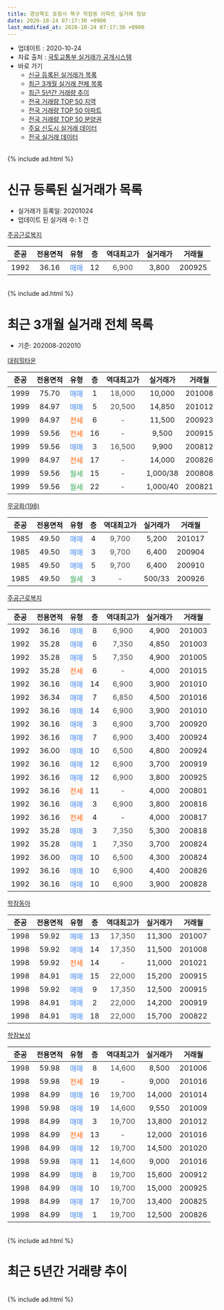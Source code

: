 ```yaml
---
title: 경상북도 포항시 북구 학잠동 아파트 실거래 정보
date: 2020-10-24 07:17:30 +0900
last_modified_at: 2020-10-24 07:17:30 +0900
---
```


* 업데이트 : 2020-10-24
* 자료 출처 : [국토교통부 실거래가 공개시스템](http://rt.molit.go.kr)
* 바로 가기
    * [신규 등록된 실거래가 목록](#신규-등록된-실거래가-목록)
    * [최근 3개월 실거래 전체 목록](#최근-3개월-실거래-전체-목록)
    * [최근 5년간 거래량 추이](#최근-5년간-거래량-추이)
    * [전국 거래량 TOP 50 지역](https://inasie.github.io/apt-trade-info/최근-3개월-전국에서-가장-거래가-많이-발생한-지역)
    * [전국 거래량 TOP 50 아파트](https://inasie.github.io/apt-trade-info/최근-3개월-전국에서-가장-거래가-많이-발생한-아파트)
    * [전국 거래량 TOP 50 분양권](https://inasie.github.io/apt-trade-info/최근-3개월-전국에서-가장-거래가-많이-발생한-분양권)
    * [주요 신도시 실거래 데이터](https://inasie.github.io/apt-trade-info/주요-신도시)
    * [전국 실거래 데이터](https://inasie.github.io/apt-trade-info/전국)
<br>
{% include ad.html %}
<br>

# 신규 등록된 실거래가 목록
* 실거래가 등록일: 20201024
* 업데이트 된 실거래 수: 1 건


[주공근로복지](https://search.naver.com/search.naver?query=%EA%B2%BD%EC%83%81%EB%B6%81%EB%8F%84+%ED%8F%AC%ED%95%AD%EC%8B%9C+%EB%B6%81%EA%B5%AC+%ED%95%99%EC%9E%A0%EB%8F%99+%EC%A3%BC%EA%B3%B5%EA%B7%BC%EB%A1%9C%EB%B3%B5%EC%A7%80)

|준공|전용면적|유형|층|역대최고가|실거래가|거래월|
|:---:|:---:|:---:|:---:|:---:|:---:|:---:|
|1992|36.16|<span style="color:#4285f3">매매</span>|12|<span style="color:#444444">6,900</span>|3,800|200925|


<br>
{% include ad.html %}
<br>

# 최근 3개월 실거래 전체 목록
* 기준: 202008-202010


[대림힐타운](https://search.naver.com/search.naver?query=%EA%B2%BD%EC%83%81%EB%B6%81%EB%8F%84+%ED%8F%AC%ED%95%AD%EC%8B%9C+%EB%B6%81%EA%B5%AC+%ED%95%99%EC%9E%A0%EB%8F%99+%EB%8C%80%EB%A6%BC%ED%9E%90%ED%83%80%EC%9A%B4)

|준공|전용면적|유형|층|역대최고가|실거래가|거래월|
|:---:|:---:|:---:|:---:|:---:|:---:|:---:|
|1999|75.70|<span style="color:#4285f3">매매</span>|1|<span style="color:#444444">18,000</span>|10,000|201008|
|1999|84.97|<span style="color:#4285f3">매매</span>|5|<span style="color:#444444">20,500</span>|14,850|201012|
|1999|84.97|<span style="color:#ff5a00">전세</span>|6|<span style="color:#444444">-</span>|11,500|200923|
|1999|59.56|<span style="color:#ff5a00">전세</span>|16|<span style="color:#444444">-</span>|9,500|200915|
|1999|59.56|<span style="color:#4285f3">매매</span>|3|<span style="color:#444444">16,500</span>|9,900|200812|
|1999|84.97|<span style="color:#ff5a00">전세</span>|17|<span style="color:#444444">-</span>|14,000|200826|
|1999|59.56|<span style="color:#34a853">월세</span>|15|<span style="color:#444444">-</span>|1,000/38|200808|
|1999|59.56|<span style="color:#34a853">월세</span>|22|<span style="color:#444444">-</span>|1,000/40|200821|

[무궁화(198)](https://search.naver.com/search.naver?query=%EA%B2%BD%EC%83%81%EB%B6%81%EB%8F%84+%ED%8F%AC%ED%95%AD%EC%8B%9C+%EB%B6%81%EA%B5%AC+%ED%95%99%EC%9E%A0%EB%8F%99+%EB%AC%B4%EA%B6%81%ED%99%94%28198%29)

|준공|전용면적|유형|층|역대최고가|실거래가|거래월|
|:---:|:---:|:---:|:---:|:---:|:---:|:---:|
|1985|49.50|<span style="color:#4285f3">매매</span>|4|<span style="color:#444444">9,700</span>|5,200|201017|
|1985|49.50|<span style="color:#4285f3">매매</span>|3|<span style="color:#444444">9,700</span>|6,400|200904|
|1985|49.50|<span style="color:#4285f3">매매</span>|5|<span style="color:#444444">9,700</span>|6,400|200910|
|1985|49.50|<span style="color:#34a853">월세</span>|3|<span style="color:#444444">-</span>|500/33|200926|

[주공근로복지](https://search.naver.com/search.naver?query=%EA%B2%BD%EC%83%81%EB%B6%81%EB%8F%84+%ED%8F%AC%ED%95%AD%EC%8B%9C+%EB%B6%81%EA%B5%AC+%ED%95%99%EC%9E%A0%EB%8F%99+%EC%A3%BC%EA%B3%B5%EA%B7%BC%EB%A1%9C%EB%B3%B5%EC%A7%80)

|준공|전용면적|유형|층|역대최고가|실거래가|거래월|
|:---:|:---:|:---:|:---:|:---:|:---:|:---:|
|1992|36.16|<span style="color:#4285f3">매매</span>|8|<span style="color:#444444">6,900</span>|4,900|201003|
|1992|35.28|<span style="color:#4285f3">매매</span>|6|<span style="color:#444444">7,350</span>|4,850|201003|
|1992|35.28|<span style="color:#4285f3">매매</span>|5|<span style="color:#444444">7,350</span>|4,900|201005|
|1992|35.28|<span style="color:#ff5a00">전세</span>|6|<span style="color:#444444">-</span>|4,000|201015|
|1992|36.16|<span style="color:#4285f3">매매</span>|14|<span style="color:#444444">6,900</span>|3,900|201010|
|1992|36.34|<span style="color:#4285f3">매매</span>|7|<span style="color:#444444">6,850</span>|4,500|201016|
|1992|36.16|<span style="color:#4285f3">매매</span>|14|<span style="color:#444444">6,900</span>|3,900|201010|
|1992|36.16|<span style="color:#4285f3">매매</span>|3|<span style="color:#444444">6,900</span>|3,700|200920|
|1992|36.16|<span style="color:#4285f3">매매</span>|7|<span style="color:#444444">6,900</span>|3,400|200924|
|1992|36.00|<span style="color:#4285f3">매매</span>|10|<span style="color:#444444">6,500</span>|4,800|200924|
|1992|36.16|<span style="color:#4285f3">매매</span>|12|<span style="color:#444444">6,900</span>|3,700|200919|
|1992|36.16|<span style="color:#4285f3">매매</span>|12|<span style="color:#444444">6,900</span>|3,800|200925|
|1992|36.16|<span style="color:#ff5a00">전세</span>|11|<span style="color:#444444">-</span>|4,000|200801|
|1992|36.16|<span style="color:#4285f3">매매</span>|3|<span style="color:#444444">6,900</span>|3,800|200816|
|1992|36.16|<span style="color:#ff5a00">전세</span>|4|<span style="color:#444444">-</span>|4,000|200817|
|1992|35.28|<span style="color:#4285f3">매매</span>|3|<span style="color:#444444">7,350</span>|5,300|200818|
|1992|35.28|<span style="color:#4285f3">매매</span>|1|<span style="color:#444444">7,350</span>|3,700|200824|
|1992|36.00|<span style="color:#4285f3">매매</span>|10|<span style="color:#444444">6,500</span>|4,300|200824|
|1992|36.16|<span style="color:#4285f3">매매</span>|10|<span style="color:#444444">6,900</span>|4,400|200826|
|1992|36.16|<span style="color:#4285f3">매매</span>|10|<span style="color:#444444">6,900</span>|3,900|200828|

[학잠동아](https://search.naver.com/search.naver?query=%EA%B2%BD%EC%83%81%EB%B6%81%EB%8F%84+%ED%8F%AC%ED%95%AD%EC%8B%9C+%EB%B6%81%EA%B5%AC+%ED%95%99%EC%9E%A0%EB%8F%99+%ED%95%99%EC%9E%A0%EB%8F%99%EC%95%84)

|준공|전용면적|유형|층|역대최고가|실거래가|거래월|
|:---:|:---:|:---:|:---:|:---:|:---:|:---:|
|1998|59.92|<span style="color:#4285f3">매매</span>|13|<span style="color:#444444">17,350</span>|11,300|201007|
|1998|59.92|<span style="color:#4285f3">매매</span>|14|<span style="color:#444444">17,350</span>|11,500|201008|
|1998|59.92|<span style="color:#ff5a00">전세</span>|14|<span style="color:#444444">-</span>|11,000|201021|
|1998|84.91|<span style="color:#4285f3">매매</span>|15|<span style="color:#444444">22,000</span>|15,200|200915|
|1998|59.92|<span style="color:#4285f3">매매</span>|9|<span style="color:#444444">17,350</span>|12,500|200915|
|1998|84.91|<span style="color:#4285f3">매매</span>|2|<span style="color:#444444">22,000</span>|14,200|200919|
|1998|84.91|<span style="color:#4285f3">매매</span>|18|<span style="color:#444444">22,000</span>|15,700|200822|

[학잠보성](https://search.naver.com/search.naver?query=%EA%B2%BD%EC%83%81%EB%B6%81%EB%8F%84+%ED%8F%AC%ED%95%AD%EC%8B%9C+%EB%B6%81%EA%B5%AC+%ED%95%99%EC%9E%A0%EB%8F%99+%ED%95%99%EC%9E%A0%EB%B3%B4%EC%84%B1)

|준공|전용면적|유형|층|역대최고가|실거래가|거래월|
|:---:|:---:|:---:|:---:|:---:|:---:|:---:|
|1998|59.98|<span style="color:#4285f3">매매</span>|8|<span style="color:#444444">14,600</span>|8,500|201006|
|1998|59.98|<span style="color:#ff5a00">전세</span>|19|<span style="color:#444444">-</span>|9,000|201016|
|1998|84.99|<span style="color:#4285f3">매매</span>|16|<span style="color:#444444">19,700</span>|14,000|201014|
|1998|59.98|<span style="color:#4285f3">매매</span>|19|<span style="color:#444444">14,600</span>|9,550|201009|
|1998|84.99|<span style="color:#4285f3">매매</span>|3|<span style="color:#444444">19,700</span>|13,800|201012|
|1998|84.99|<span style="color:#ff5a00">전세</span>|13|<span style="color:#444444">-</span>|12,000|201016|
|1998|84.99|<span style="color:#4285f3">매매</span>|12|<span style="color:#444444">19,700</span>|14,500|201020|
|1998|59.98|<span style="color:#4285f3">매매</span>|11|<span style="color:#444444">14,600</span>|9,000|201016|
|1998|84.99|<span style="color:#4285f3">매매</span>|8|<span style="color:#444444">19,700</span>|15,600|200912|
|1998|84.99|<span style="color:#4285f3">매매</span>|10|<span style="color:#444444">19,700</span>|15,000|200925|
|1998|84.99|<span style="color:#4285f3">매매</span>|17|<span style="color:#444444">19,700</span>|13,400|200825|
|1998|84.99|<span style="color:#4285f3">매매</span>|1|<span style="color:#444444">19,700</span>|12,500|200826|


<br>
{% include ad.html %}
<br>

# 최근 5년간 거래량 추이


<div style="width:100%;">
    <canvas id="deal_progress" height="200"></canvas>
</div>

<script>
new Chart(document.getElementById("deal_progress"), {
    type: 'line',
    data: {
        labels: ['201510','201511','201512','201601','201602','201603','201604','201605','201606','201607','201608','201609','201610','201611','201612','201701','201702','201703','201704','201705','201706','201707','201708','201709','201710','201711','201712','201801','201802','201803','201804','201805','201806','201807','201808','201809','201810','201811','201812','201901','201902','201903','201904','201905','201906','201907','201908','201909','201910','201911','201912','202001','202002','202003','202004','202005','202006','202007','202008','202009','202010'],
        datasets: [{
            label: '매매',
            pointRadius: 1,
            data: [19, 11, 3, 7, 10, 7, 14, 13, 11, 7, 13, 15, 15, 16, 7, 9, 14, 6, 14, 7, 18, 10, 6, 8, 9, 8, 4, 5, 9, 14, 4, 7, 12, 7, 6, 10, 5, 7, 6, 8, 7, 7, 12, 15, 11, 9, 14, 13, 14, 18, 20, 16, 19, 13, 15, 20, 31, 17, 10, 12, 17],
            borderColor: "rgba(255, 201, 14, 1)",
            backgroundColor: "rgba(255, 201, 14, 0.5)",
            fill: false,
            lineTension: 0
        },{
            label: '전월세',
            pointRadius: 1,
            data: [8, 8, 4, 7, 12, 13, 6, 11, 3, 9, 7, 9, 12, 10, 5, 5, 8, 4, 7, 8, 2, 1, 5, 9, 9, 6, 4, 5, 11, 10, 6, 15, 6, 8, 5, 12, 10, 6, 7, 4, 10, 6, 7, 10, 10, 6, 9, 10, 9, 5, 5, 9, 13, 4, 9, 5, 2, 3, 5, 3, 4],
            borderColor: "rgba(0, 141, 185, 1)",
            backgroundColor: "rgba(0, 141, 185, 0.5)",
            fill: false,
            lineTension: 0
        }
        ]
    },
    options: {
        responsive: true,
        title: {
            display: false
        },
        tooltips: {
            mode: 'index',
            intersect: false
        },
        hover: {
            mode: 'nearest',
            intersect: true
        },
        scales: {
            xAxes: [{
                display: true,
                scaleLabel: {
                    display: true,
                    labelString: '년/월'
                }
            }],
            yAxes: [{
                display: true,
                ticks: {
                    suggestedMin: 0,
                },
                scaleLabel: {
                    display: true,
                    labelString: '실거래 수'
                }
            }]
        }
    }
});

</script>


<br>
{% include ad.html %}
<br>

